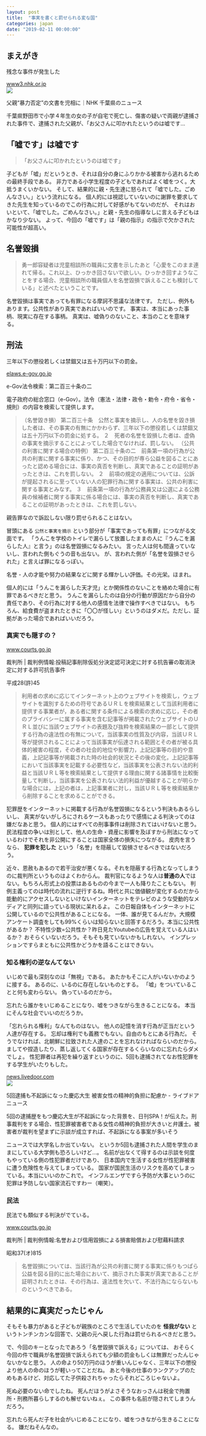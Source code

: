 ```yaml
---
layout: post
title:  "事実を書くと罰せられる変な国"
categories: japan
date: "2019-02-11 00:00:00"
---
```


## まえがき

残念な事件が発生した

<div class="card">
  <a href="https://www3.nhk.or.jp/lnews/chiba/20190205/1080004872.html"></a>
  <div class="card__header">
    <a href="https://www3.nhk.or.jp/lnews/chiba/20190205/1080004872.html">www3.nhk.or.jp</a>
  </div>
  <div class="card__image">
    <img src="https://www3.nhk.or.jp/lnews/chiba/20190205/1080004872_20190205205539_m.jpg">
  </div>
  <div class="card__title">
    <p>父親“暴力否定”の文書を児相に｜NHK 千葉県のニュース</p>
  </div>
  <div class="card__description">
    <p>千葉県野田市で小学４年生の女の子が自宅で死亡し、傷害の疑いで両親が逮捕された事件で、逮捕された父親が、「お父さんに叩かれたというのは嘘です…</p>
  </div>
</div>

## 「嘘です」は嘘です

> 「お父さんに叩かれたというのは嘘です」

子どもが「嘘」だというとき、それは自分の身にふりかかる被害から逃れるための最終手段である。
非力である小学生程度の子どもであればよく嘘をつく。大抵うまくいかない。
そして、結果的に親・先生達に怒られて「嘘でした。ごめんなさい。」という流れになる。
個人的には視認していないのに謝罪を要求してきた先生を知っているのでこの行為に対して好感がもてないのだが、
それはおいといて、「嘘でした。ごめんなさい。」と親・先生の指導なしに言える子どもはかなり少ない。
よって、今回の「嘘です」は「親の指示」の指示で欠かされた可能性が超高い。

## 名誉毀損

> 勇一郎容疑者は児童相談所の職員に文書を示したあと「心愛をこのまま連れて帰る。これ以上、ひっかき回さないで欲しい。ひっかき回すようなことをする場合、児童相談所の職員個人を名誉毀損で訴えることも検討している」と述べたということです。

名誉毀損は事実であっても有罪になる摩訶不思議な法律です。
ただし、例外もあります。公共性があり真実であればいいのです。
事実は、本当にあった事柄、現実に存在する事柄。 真実は、嘘偽りのないこと、本当のことを意味する。

## 刑法

三年以下の懲役若しくは禁錮又は五十万円以下の罰金。

<div class="card">
  <a href="http://elaws.e-gov.go.jp/search/elawsSearch/elaws_search/lsg0500/detail?lawId=140AC0000000045#991"></a>
  <div class="card__header">
    <a href="http://elaws.e-gov.go.jp/search/elawsSearch/elaws_search/lsg0500/detail?lawId=140AC0000000045#991">elaws.e-gov.go.jp</a>
  </div>
  <div class="card__image">
    <img src="">
  </div>
  <div class="card__title">
    <p>

e-Gov法令検索：第二百三十条の二

</p>
  </div>
  <div class="card__description">
    <p>電子政府の総合窓口（e-Gov）。法令（憲法・法律・政令・勅令・府令・省令・規則）の内容を検索して提供します。</p>
  </div>
</div>

> （名誉毀き損）
> 第二百三十条　公然と事実を摘示し、人の名誉を毀き損した者は、その事実の有無にかかわらず、三年以下の懲役若しくは禁錮又は五十万円以下の罰金に処する。
> ２　死者の名誉を毀損した者は、虚偽の事実を摘示することによってした場合でなければ、罰しない。
> （公共の利害に関する場合の特例）
> 第二百三十条の二　前条第一項の行為が公共の利害に関する事実に係り、かつ、その目的が専ら公益を図ることにあったと認める場合には、事実の真否を判断し、真実であることの証明があったときは、これを罰しない。
> ２　前項の規定の適用については、公訴が提起されるに至っていない人の犯罪行為に関する事実は、公共の利害に関する事実とみなす。
> ３　前条第一項の行為が公務員又は公選による公務員の候補者に関する事実に係る場合には、事実の真否を判断し、真実であることの証明があったときは、これを罰しない。


親告罪なので訴訟しない限り罰せられることはない。


冒頭にある `公然と事実を摘示` という部分が「事実であっても有罪」につながる文面です。
「うんこを学校のトイレで漏らして放置したままの人に『うんこを漏らした人』と言う」のは名誉毀損になるみたい。
言った人は何も間違っていないし、言われた側もぐうの音も出ない。
が、言われた側が「名誉を毀損させられた」と言えば罪になるっぽい。


名誉 - 人の才能や努力の結果などに関する輝かしい評価。その光栄。ほまれ。


個人的には「うんこを漏らした天才児」とか関係性のないことを絡めた場合に有罪であるべきだと思う。
うんこを漏らしたのは自分の行動が原因だから自分の責任であり、その行為に対する他人の感情を法律で操作すべきではない。
もちろん、給食費が盗まれたときに「〇〇が怪しい」というのはダメだ。ただし、証拠があった場合であればいいだろう。

### 真実でも隠すの？

<div class="card">
  <a href="http://www.courts.go.jp/app/hanrei_jp/detail2?id=86482"></a>
  <div class="card__header">
    <a href="http://www.courts.go.jp/app/hanrei_jp/detail2?id=86482">www.courts.go.jp</a>
  </div>
  <div class="card__image">
    <img src="">
  </div>
  <div class="card__title">
    <p>裁判所 | 裁判例情報:投稿記事削除仮処分決定認可決定に対する抗告審の取消決定に対する許可抗告事件</p>
  </div>
  <div class="card__description">
    <p>平成28(許)45</p>
  </div>
</div>

> 利用者の求めに応じてインターネット上のウェブサイトを検索し，ウェブサイトを識別するための符号であるＵＲＬを検索結果として当該利用者に提供する事業者が，ある者に関する条件による検索の求めに応じ，その者のプライバシーに属する事実を含む記事等が掲載されたウェブサイトのＵＲＬ並びに当該ウェブサイトの表題及び抜粋を検索結果の一部として提供する行為の違法性の有無について，当該事実の性質及び内容，当該ＵＲＬ等が提供されることによって当該事実が伝達される範囲とその者が被る具体的被害の程度，その者の社会的地位や影響力，上記記事等の目的や意義，上記記事等が掲載された時の社会的状況とその後の変化，上記記事等において当該事実を記載する必要性など，当該事実を公表されない法的利益と当該ＵＲＬ等を検索結果として提供する理由に関する諸事情を比較衡量して判断し，当該事実を公表されない法的利益が優越することが明らかな場合には，上記の者は，上記事業者に対し，当該ＵＲＬ等を検索結果から削除することを求めることができる。


犯罪歴をインターネットに掲載する行為が名誉毀損になるという判決もあるらしいし、
真実がないがしろにされるケースもあったりで感情による判決ってのは嫌だなあと思う。
個人的にはすべての刑事事件は削除されてはいけないと思う。
民法程度の争いは別として、他人の生命・資産に影響を及ぼすから刑法になっているわけでそれを非公開にすることは国家全体の損失につながる。
皮肉を言うなら、 **犯罪を犯した** という「名誉」を隠蔽して毀損させるべきではないだろう。


近々、恩赦もあるので若干治安が悪くなる。それを隠蔽する行為となってしまうのに裁判所というものはよくわからん。
裁判官になるような人は**普通の人**ではない。もちろん形式上の投票はあるものの今まで一人も降りたこともない。
判例主義ってのは時代の流れに逆行するね。時代と共に価値観が変化するのだから
能動的にアクセスしないといけないインターネットをテレビのような受動的なメディアと同列に語っている現状に呆れるよ。
この日報自体もインターネットに公開しているので公共性があることになる。
一体、誰が見てるんだか。大規模アンケート調査をしても99%くらいは知らないと回答するだろう。本当に公共性があるか？
不特性少数=公共性か？昨日見たYoutubeの広告を覚えている人はいるか？
おそらくいないだろう。そもそも見ていないかもしれない。
インプレッションですらまともに公共性かどうかを語ることはできない。

### 知る権利の逆なんてない

いじめで最も深刻なのは「無視」である。
あたかもそこに人がいないかのように接する。
あるのに、いるのに存在しないものとする。
「嘘」をついていることと何も変わらない。
偽っているのだから。


忘れたら誰かをいじめることになり、嘘をつきながら生きることになる。
本当にそんな社会でいいのだろうか。


「忘れられる権利」なんてものはない。
他人の記憶を消す行為が正当だという人達が存在する。
忘却は権利でも義務でもない。自由のもとにある行為だ。
そうでなければ、北朝鮮に拉致された人達のことを忘れなければならいのだから。
ましてや捏造したり、蒸し返してくる国家が存在するくらいなのに忘れたらダメでしょ。
性犯罪者は再犯を繰り返すというのに、5回も逮捕されてなお性犯罪をする学生がいたりもした。

<div class="card">
  <a href="http://news.livedoor.com/article/detail/15965045/"></a>
  <div class="card__header">
    <a href="http://news.livedoor.com/article/detail/15965045/">news.livedoor.com</a>
  </div>
  <div class="card__image">
    <img src="http://image.news.livedoor.com/newsimage/stf/1/2/12abd_963_20cbe08e_cddbefc0.jpg">
  </div>
  <div class="card__title">
    <p>5回逮捕も不起訴になった慶応大生 被害女性の精神的負担に配慮か - ライブドアニュース</p>
  </div>
  <div class="card__description">
    <p>5回の逮捕歴をもつ慶応大生が不起訴になった背景を、日刊SPA！が伝えた。刑事裁判をする場合、性犯罪被害者である女性の精神的負担が大きいと弁護士。被害者が裁判を望まずに示談が成立すれば、不起訴になる事案が多いそう</p>
  </div>
</div>

ニュースでは大学名しか出ていない。
というか5回も逮捕された人間を学生のままにしている大学側も恐ろしいけど...。
名前が出なくて得するのは示談を何度もやっている側の性犯罪者だけであり、
日本国内で生活する女性が性犯罪被害に遭う危険性を与えてしまっている。
国家が国民生活のリスクを高めてしまっている。本当にいいのかこれで。
インフルエンザですら予防が大事というのに犯罪は予防しない国家流石ですわー（嘲笑）。

### 民法

民法でも類似する判決がでている。

<div class="card">
  <a href="http://www.courts.go.jp/app/hanrei_jp/detail2?id=57744"></a>
  <div class="card__header">
    <a href="http://www.courts.go.jp/app/hanrei_jp/detail2?id=57744">www.courts.go.jp</a>
  </div>
  <div class="card__image">
    <img src="">
  </div>
  <div class="card__title">
    <p>裁判所 | 裁判例情報:名誉および信用毀損による損害賠償および慰藉料請求</p>
  </div>
  <div class="card__description">
    <p>昭和37(オ)815</p>
  </div>
</div>

> 名誉毀損については、当該行為が公共の利害に関する事実に係りもつぱら公益を図る目的に出た場合において、摘示された事実が真実であることが証明されたときは、その行為は、違法性を欠いて、不法行為にならないものというべきである。

## 結果的に真実だったじゃん

そもそも暴力があると子どもが親族のところで生活していたのを **怪我がない** というトンチンカンな回答で、父親の元へ戻した行為は罰せられるべきだと思う。

で、今回のキーとなったであろう「名誉毀損で訴える」については、
おそらく今回の件で職員が名誉毀損で訴えられても少額の罰金もしくは無罪だったんじゃないかなと思う。
人の命より50万円のほうが重いんじゃなく、三年以下の懲役より他人の命のほうが軽いってことだね。
あと今後の仕事のランクアップのためもあるけど、対応してた子供殺されちゃったらそれどころじゃないよ。

死ぬ必要のない命でしたね。
死んだほうがよさそうなおっさんは税金で拘置所・刑務所暮らしするのも解せないねぇ。
この事件も名前が隠されてしまうんだろう。


忘れたら死んだ子を社会がいじめることになり、嘘をつきながら生きることになる。
嫌だねそんなの。
